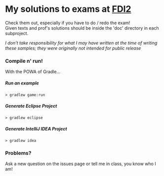 # My solutions to exams at [FDI2]
Check them out, especially if you have to do / redo the exam!  
Given texts and prof's solutions should be inside the 'doc' directory in each subproject.

_I don't take responsibility for what I may have written at the time of writing these samples; they were originally not intended for public release_

### Compile n' run!
With the POWA of Gradle...
##### Run an example
    > gradlew game:run
##### Generate Eclipse Project
    > gradlew eclipse
##### Generate IntelliJ IDEA Project
    > gradlew idea

### Problems?
Ask a new question on the issues page or tell me in class, you know who I am!

[FDI2]:http://robot.unipv.it/robolab-website/courses/22-fondamenti-di-informatica-ii-esame
